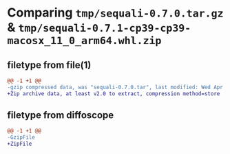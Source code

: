 # Comparing `tmp/sequali-0.7.0.tar.gz` & `tmp/sequali-0.7.1-cp39-cp39-macosx_11_0_arm64.whl.zip`

## filetype from file(1)

```diff
@@ -1 +1 @@
-gzip compressed data, was "sequali-0.7.0.tar", last modified: Wed Apr 10 11:54:11 2024, max compression
+Zip archive data, at least v2.0 to extract, compression method=store
```

## filetype from diffoscope

```diff
@@ -1 +1 @@
-GzipFile
+ZipFile
```

